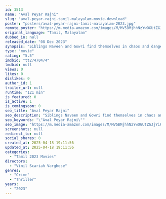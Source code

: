 ```yaml
---
id: 3513
name: "Aval Peyar Rajni"
slug: "aval-peyar-rajni-tamil-malayalam-movie-download"
poster: "posters/aval-peyar-rajni-tamil-malayalam-2023.jpg"
remote_poster: "https://m.media-amazon.com/images/M/MV5BMjhhNzYwOGUtZGJjYi00MTJkLThkZjctMWFiOTUyZDU4ZDNjXkEyXkFqcGc@._V1_SX300.jpg"
original_language: "Tamil, Malayalam"
dubbed_in: null
released_date: "08 Dec 2023"
synopsis: "Siblings Naveen and Gowri find themselves in chaos and danger with a looming life threat which unravels a mysterious quest to uncover the identity of Rajni."
type: "movie"
rating: "5.5"
imdbid: "tt27470474"
tmdbid: null
views: 0
likes: 0
dislikes: 0
author_id: 1
trailer_url: null
runtime: "121 min"
is_featured: 0
is_active: 1
is_comingsoon: 0
seo_title: "Aval Peyar Rajni"
seo_description: "Siblings Naveen and Gowri find themselves in chaos and danger with a looming life threat which unravels a mysterious quest to uncover the identity of Rajni."
seo_keywords: "\"Aval Peyar Rajni\""
seo_image: "https://m.media-amazon.com/images/M/MV5BMjhhNzYwOGUtZGJjYi00MTJkLThkZjctMWFiOTUyZDU4ZDNjXkEyXkFqcGc@._V1_SX300.jpg"
screenshots: null
redirect_to: null
social_shares: 0
created_at: 2025-04-18 19:11:56
updated_at: 2025-04-18 19:11:56
categories:
  - "Tamil 2023 Movies"
directors:
  - "Vinil Scariah Varghese"
genres:
  - "Crime"
  - "Thriller"
years:
  - "2023"
---
```

